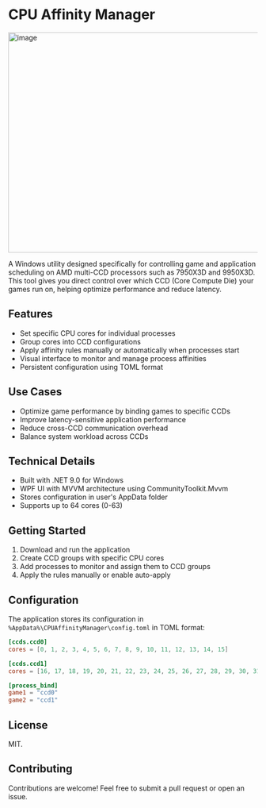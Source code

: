 # CPU Affinity Manager

<img width="788" height="444" alt="image" src="https://github.com/user-attachments/assets/39bccc9f-dc7f-4839-95aa-fdafccb66f57" />


A Windows utility designed specifically for controlling game and application scheduling on AMD multi-CCD processors such as 7950X3D and 9950X3D. This tool gives you direct control over which CCD (Core Compute Die) your games run on, helping optimize performance and reduce latency.


## Features

- Set specific CPU cores for individual processes
- Group cores into CCD configurations
- Apply affinity rules manually or automatically when processes start
- Visual interface to monitor and manage process affinities
- Persistent configuration using TOML format

## Use Cases

- Optimize game performance by binding games to specific CCDs
- Improve latency-sensitive application performance
- Reduce cross-CCD communication overhead
- Balance system workload across CCDs

## Technical Details

- Built with .NET 9.0 for Windows
- WPF UI with MVVM architecture using CommunityToolkit.Mvvm
- Stores configuration in user's AppData folder
- Supports up to 64 cores (0-63)

## Getting Started

1. Download and run the application
2. Create CCD groups with specific CPU cores
3. Add processes to monitor and assign them to CCD groups
4. Apply the rules manually or enable auto-apply

## Configuration

The application stores its configuration in `%AppData%\CPUAffinityManager\config.toml` in TOML format:

```toml
[ccds.ccd0]
cores = [0, 1, 2, 3, 4, 5, 6, 7, 8, 9, 10, 11, 12, 13, 14, 15]

[ccds.ccd1]
cores = [16, 17, 18, 19, 20, 21, 22, 23, 24, 25, 26, 27, 28, 29, 30, 31]

[process_bind]
game1 = "ccd0"
game2 = "ccd1"
```

## License

MIT.

## Contributing

Contributions are welcome! Feel free to submit a pull request or open an issue. 
